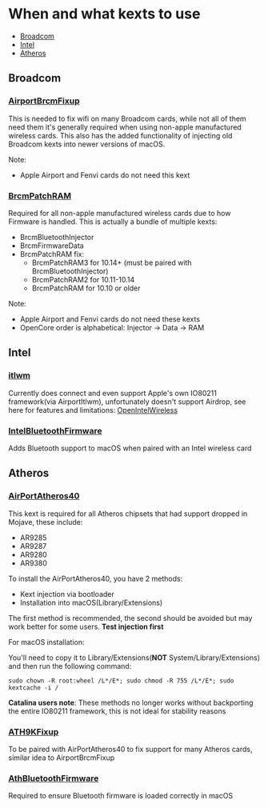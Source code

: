 # When and what kexts to use

* [Broadcom](#broadcom)
* [Intel](#intel)
* [Atheros](#atheros)

## Broadcom

### [AirportBrcmFixup](https://github.com/acidanthera/AirportBrcmFixup)

This is needed to fix wifi on many Broadcom cards, while not all of them need them it's generally required when using non-apple manufactured wireless cards. This also has the added functionality of injecting old Broadcom kexts into newer versions of macOS.

Note:

* Apple Airport and Fenvi cards do not need this kext

### [BrcmPatchRAM](https://github.com/acidanthera/BrcmPatchRAM/releases)

Required for all non-apple manufactured wireless cards due to how Firmware is handled. This is actually a bundle of multiple kexts:

* BrcmBluetoothInjector
* BrcmFirmwareData
* BrcmPatchRAM fix:
  * BrcmPatchRAM3 for 10.14+ (must be paired with BrcmBluetoothInjector)
  * BrcmPatchRAM2 for 10.11-10.14
  * BrcmPatchRAM for 10.10 or older

Note:

* Apple Airport and Fenvi cards do not need these kexts
* OpenCore order is alphabetical: Injector -> Data -> RAM

## Intel

### [itlwm](https://github.com/OpenIntelWireless/itlwm)

Currently does connect and even support Apple's own IO80211 framework(via AirportItlwm), unfortunately doesn't support Airdrop, see here for features and limitations: [OpenIntelWireless](https://openintelwireless.github.io/)

### [IntelBluetoothFirmware](https://github.com/OpenIntelWireless/IntelBluetoothFirmware/releases)

Adds Bluetooth support to macOS when paired with an Intel wireless card


## Atheros

### [AirPortAtheros40](https://github.com/khronokernel/Wifi-Buyers-Guide/blob/master/AirPortAtheros40.kext.zip)

This kext is required for all Atheros chipsets that had support dropped in Mojave, these include:

* AR9285
* AR9287
* AR9280
* AR9380

To install the AirPortAtheros40, you have 2 methods:

* Kext injection via bootloader
* Installation into macOS(Library/Extensions)

The first method is recommended, the second should be avoided but may work better for some users. **Test injection first**

For macOS installation:

You'll need to copy it to Library/Extensions(**NOT** System/Library/Extensions) and then run the following command:

```
sudo chown -R root:wheel /L*/E*; sudo chmod -R 755 /L*/E*; sudo kextcache -i /
```

**Catalina users note**: These methods no longer works without backporting the entire IO80211 framework, this is not ideal for stability reasons

### [ATH9KFixup](https://github.com/chunnann/ATH9KFixup)

To be paired with AirPortAtheros40 to fix support for many Atheros cards, similar idea to AirportBrcmFixup

### [AthBluetoothFirmware](https://github.com/zxystd/AthBluetoothFirmware/releases)

Required to ensure Bluetooth firmware is loaded correctly in macOS